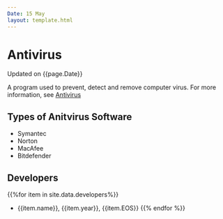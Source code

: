 ```yaml
---
Date: 15 May
layout: template.html
---
```



# Antivirus
Updated on {{page.Date}}

A program used to prevent, detect and remove computer virus. For more information, see [Antivirus](https://en.wikipedia.org/wiki/Antivirus_software)
## Types of Anitvirus Software
- Symantec
- Norton
- MacAfee
- Bitdefender
## Developers
{{%for item in site.data.developers%}}
- {{item.name}}, {{item.year}}, {{item.EOS}}
{{% endfor %}}
